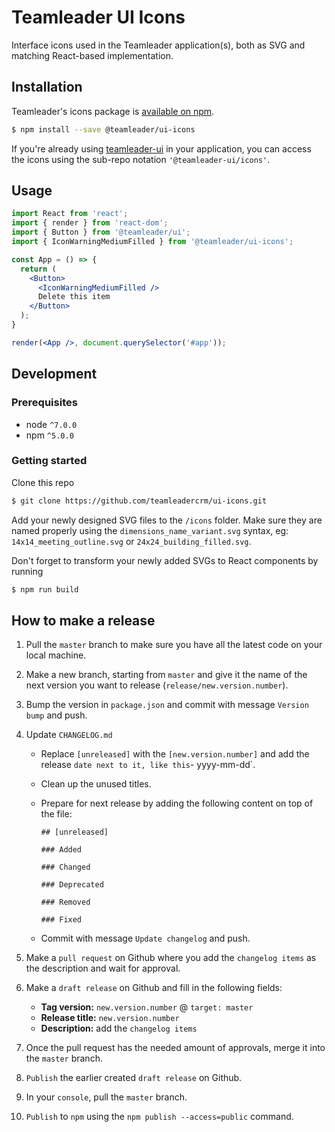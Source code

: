 # Teamleader UI Icons

Interface icons used in the Teamleader application(s), both as SVG and matching React-based implementation.

## Installation

Teamleader's icons package is [available on npm](https://www.npmjs.com/package/@teamleader/ui-icons).

```sh
$ npm install --save @teamleader/ui-icons
```

If you're already using [teamleader-ui](https://www.npmjs.com/package/teamleader-ui) in your application, you can access the icons using the sub-repo notation `'@teamleader-ui/icons'`.

## Usage

```jsx
import React from 'react';
import { render } from 'react-dom';
import { Button } from '@teamleader/ui';
import { IconWarningMediumFilled } from '@teamleader/ui-icons';

const App = () => {
  return (
    <Button>
      <IconWarningMediumFilled />
      Delete this item
    </Button>
  );
}

render(<App />, document.querySelector('#app'));
```

## Development

### Prerequisites
- node `^7.0.0`
- npm `^5.0.0`

### Getting started
Clone this repo

```sh
$ git clone https://github.com/teamleadercrm/ui-icons.git
```

Add your newly designed SVG files to the `/icons` folder. Make sure they are named properly using the `dimensions_name_variant.svg` syntax, eg: `14x14_meeting_outline.svg` or `24x24_building_filled.svg`.


Don't forget to transform your newly added SVGs to React components by running

```sh
$ npm run build
```

## How to make a release

1.  Pull the `master` branch to make sure you have all the latest code on your local machine.
2.  Make a new branch, starting from `master` and give it the name of the next version you want to release (`release/new.version.number`).
3.  Bump the version in `package.json` and commit with message `Version bump` and push.
4.  Update `CHANGELOG.md`

    - Replace `[unreleased]` with the `[new.version.number]` and add the release `date next to it, like this`- yyyy-mm-dd`.
    - Clean up the unused titles.
    - Prepare for next release by adding the following content on top of the file:

      ```
      ## [unreleased]

      ### Added

      ### Changed

      ### Deprecated

      ### Removed

      ### Fixed
      ```

    - Commit with message `Update changelog` and push.

5.  Make a `pull request` on Github where you add the `changelog items` as the description and wait for approval.
6.  Make a `draft release` on Github and fill in the following fields:
    - **Tag version:** `new.version.number` @ `target: master`
    - **Release title:** `new.version.number`
    - **Description:** add the `changelog items`
7.  Once the pull request has the needed amount of approvals, merge it into the `master` branch.
8.  `Publish` the earlier created `draft release` on Github.
9.  In your `console`, pull the `master` branch.
10. `Publish` to `npm` using the `npm publish --access=public` command.
